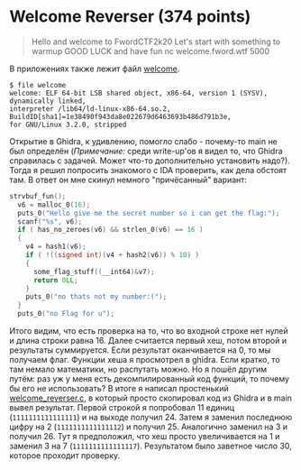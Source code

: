 # Welcome Reverser (374 points)

> Hello and welcome to FwordCTF2k20 Let's start with something to warmup GOOD LUCK and have fun
nc welcome.fword.wtf 5000

В приложениях также лежит файл [welcome](./welcome).

```shell script
$ file welcome
welcome: ELF 64-bit LSB shared object, x86-64, version 1 (SYSV), dynamically linked, 
interpreter /lib64/ld-linux-x86-64.so.2, BuildID[sha1]=1e38490f943da8e022679d6463693b486d791b3e, 
for GNU/Linux 3.2.0, stripped
```

Открытие в Ghidra, к удивлению, помогло слабо - почему-то main не был определён (*Примечание:* среди write-up'ов
я видел то, что Ghidra справилась с задачей. Может что-то дополнительно установить надо?). Тогда я решил попросить 
знакомого с IDA проверить, как дела обстоят там. В ответ он мне скинул немного "причёсанный" вариант:

```c
strvbuf_fun();
  v6 = malloc_0(16);
  puts_0("Hello give me the secret number so i can get the flag:");
  scanf("%s", v6);
  if ( has_no_zeroes(v6) && strlen_0(v6) == 16 )
  {
    v4 = hash1(v6);
    if ( !((signed int)(v4 + hash2(v6)) % 10) )
    {
      some_flag_stuff((__int64)&v7);
      return 0LL;
    }
    puts_0("no thats not my number:(");
  }
  puts_0("no Flag for u");
```

Итого видим, что есть проверка на то, что во входной строке нет нулей и длина строки равна 16. Далее 
считается первый хеш, потом второй и результаты суммируется. Если результат оканчивается на 0, то мы получаем флаг.
Функции хеша я просмотрел в ghidra. Если кратко, то там немало математики, но распутать можно. Но я пошёл другим путём:
раз уж у меня есть декомпилированный код функций, то почему бы его не использовать? В итоге я написал простенький 
[welcome_reverser.c](./welcome_reverser.c), в который просто скопировал код из Ghidra и в main вывел результат.
Первой строкой я попробовал 11 единиц (`1111111111111111`) и на выходе получил 24. Затем я заменил последнюю
цифру на 2 (`1111111111111112`) и получил 25. Аналогично заменил на 3 и получил 26. Тут я предположил, что
хеш просто увеличивается на 1 и заменил 3 на 7 (`1111111111111117`). Результатом было заветное число 30, которое 
проходит проверку.